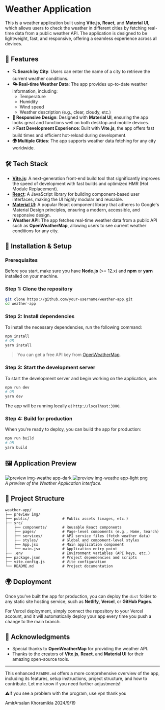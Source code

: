 # Weather Application

This is a weather application built using **Vite.js**, **React**, and **Material UI**, which allows users to check the weather in different cities by fetching real-time data from a public weather API. The application is designed to be lightweight, fast, and responsive, offering a seamless experience across all devices.

## 🌟 Features

- **🔍 Search by City**: Users can enter the name of a city to retrieve the current weather conditions.
- **🌤 Real-time Weather Data**: The app provides up-to-date weather information, including:
  - Temperature
  - Humidity
  - Wind speed
  - Weather description (e.g., clear, cloudy, etc.)
- **📱 Responsive Design**: Designed with **Material UI**, ensuring the app looks great and functions well on both desktop and mobile devices.
- **⚡ Fast Development Experience**: Built with **Vite.js**, the app offers fast build times and efficient hot-reload during development.
- **🌍 Multiple Cities**: The app supports weather data fetching for any city worldwide.

## 🛠 Tech Stack

- **[Vite.js](https://vitejs.dev/)**: A next-generation front-end build tool that significantly improves the speed of development with fast builds and optimized HMR (Hot Module Replacement).
- **[React](https://reactjs.org/)**: A JavaScript library for building component-based user interfaces, making the UI highly modular and reusable.
- **[Material UI](https://mui.com/)**: A popular React component library that adheres to Google's Material Design principles, ensuring a modern, accessible, and responsive design.
- **Weather API**: The app fetches real-time weather data from a public API such as **OpenWeatherMap**, allowing users to see current weather conditions for any city.

## 🚀 Installation & Setup

### Prerequisites

Before you start, make sure you have **Node.js** (>= 12.x) and **npm** or **yarn** installed on your machine.

### Step 1: Clone the repository

```bash
git clone https://github.com/your-username/weather-app.git
cd weather-app
```

### Step 2: Install dependencies

To install the necessary dependencies, run the following command:

```bash
npm install
# OR
yarn install
```

> You can get a free API key from [OpenWeatherMap](https://openweathermap.org/appid).

### Step 3: Start the development server

To start the development server and begin working on the application, use:

```bash
npm run dev
# OR
yarn dev
```

The app will be running locally at `http://localhost:3000`.

### Step 4: Build for production

When you're ready to deploy, you can build the app for production:

```bash
npm run build
# OR
yarn build
```

## 🖼 Application Preview

![preview img-weathe app-dark](https://github.com/user-attachments/assets/5b86e6a7-b612-402a-87ca-ec694f9c5982)
![preview img-weathe app-light png](https://github.com/user-attachments/assets/22ded295-bc13-4242-8d58-a9e6e56495f3)  
_A preview of the Weather Application interface._

## 📂 Project Structure

```plaintext
weather-app/
├── preview img/
├── public/               # Public assets (images, etc.)
├── src/
│   ├── components/       # Reusable React components
│   ├── pages/            # Page-level components (e.g., Home, Search)
│   ├── services/         # API service files (fetch weather data)
│   ├── styles/           # Global and component-level styles
│   ├── App.jsx           # Main application component
│   └── main.jsx          # Application entry point
├── .env                  # Environment variables (API keys, etc.)
├── package.json          # Project dependencies and scripts
├── vite.config.js        # Vite configuration
└── README.md             # Project documentation
```

## 🌍 Deployment

Once you've built the app for production, you can deploy the `dist` folder to any static site hosting service, such as **Netlify**, **Vercel**, or **GitHub Pages**.

For Vercel deployment, simply connect the repository to your Vercel account, and it will automatically deploy your app every time you push a change to the main branch.

## 🙌 Acknowledgments

- Special thanks to **OpenWeatherMap** for providing the weather API.
- Thanks to the creators of **Vite.js**, **React**, and **Material UI** for their amazing open-source tools.

---

This enhanced `README.md` offers a more comprehensive overview of the app, including its features, setup instructions, project structure, and how to contribute. Let me know if you need further adjustments!

⚠️If you see a problem with the program, use vpn
thank you

AmirArsalan Khoramikia 2024/9/19
